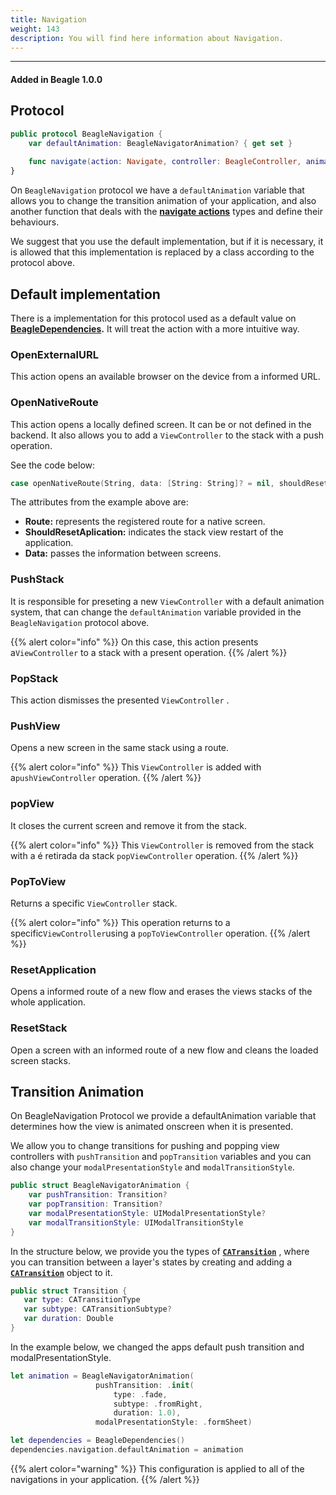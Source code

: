 ```yaml
---
title: Navigation
weight: 143
description: You will find here information about Navigation.
---
```


---

#### Added in Beagle 1.0.0

## Protocol

```swift
public protocol BeagleNavigation {
    var defaultAnimation: BeagleNavigatorAnimation? { get set }
    
    func navigate(action: Navigate, controller: BeagleController, animated: Bool)
}
```

On `BeagleNavigation` protocol we have a `defaultAnimation` variable that allows you to change the transition animation of your application, and also another function that deals with the [**navigate actions**](https://docs.usebeagle.io/v/v1.0-en/api/actions/navigate) types and define their behaviours.

We suggest that you use the default implementation, but if it is necessary, it is allowed that this implementation is replaced by a class according to the protocol above.  

## Default implementation

There is a implementation for this protocol used as a default value on [**BeagleDependencies**](beagledependencies.md)**.** It will treat the action with a more intuitive way. 

### OpenExternalURL

This action opens an  available browser on the device from a informed URL. 

### OpenNativeRoute

This action opens a locally defined screen. It can be or not defined in the backend. It also allows you to add a `ViewController` to the stack with a push operation. 

See the code below: 

```swift
case openNativeRoute(String, data: [String: String]? = nil, shouldResetApplication: Bool = false)
```

The attributes from the example above are: 

* **Route:** represents the registered route for a native screen.
* **ShouldResetAplication:** indicates the stack view restart of the application. 
* **Data:** passes the information between screens. 

### PushStack

It is responsible for preseting a new `ViewController` with a default animation system, that can change the `defaultAnimation` variable provided in the `BeagleNavigation` protocol above. 

{{% alert color="info" %}}
On this case, this action presents a`ViewController` to a stack with a present operation. 
{{% /alert %}}

### PopStack

This action dismisses the presented `ViewController` . 

### PushView

Opens a new screen in the same stack using a route.

{{% alert color="info" %}}
This `ViewController` is added with a`pushViewController` operation. 
{{% /alert %}}

### popView

It closes the current screen and remove it from the stack.  

{{% alert color="info" %}}
This `ViewController` is removed from the stack with a é retirada da stack `popViewController` operation.
{{% /alert %}}

### PopToView

Returns a specific `ViewController` stack. 

{{% alert color="info" %}}
This operation returns to a specific`ViewController`using a `popToViewController` operation.
{{% /alert %}}

### ResetApplication

Opens a informed route of a new flow and erases the views stacks of the whole application. 

### ResetStack

Open a screen with an informed route of a new flow and cleans the loaded screen stacks. 

## Transition Animation

On BeagleNavigation Protocol we provide a defaultAnimation variable that determines how the view is animated onscreen when it is presented. 

We allow you to change transitions for pushing and popping view controllers with `pushTransition` and `popTransition` variables and you can also change your `modalPresentationStyle` and `modalTransitionStyle`. 

```swift
public struct BeagleNavigatorAnimation {
    var pushTransition: Transition?
    var popTransition: Transition?
    var modalPresentationStyle: UIModalPresentationStyle?
    var modalTransitionStyle: UIModalTransitionStyle   
}
```

In the structure below, we provide you the types of [**`CATransition`**](https://developer.apple.com/documentation/quartzcore/catransition) , where you can transition between a layer's states by creating and adding a [**`CATransition`**](https://developer.apple.com/documentation/quartzcore/catransition) object to it. 

```swift
public struct Transition {
   var type: CATransitionType
   var subtype: CATransitionSubtype?
   var duration: Double
}
```

In the example below, we changed the apps default push transition and modalPresentationStyle.

```swift
let animation = BeagleNavigatorAnimation(
                   pushTransition: .init(
                       type: .fade, 
                       subtype: .fromRight, 
                       duration: 1.0), 
                   modalPresentationStyle: .formSheet)

let dependencies = BeagleDependencies()
dependencies.navigation.defaultAnimation = animation

```

{{% alert color="warning" %}}
This configuration is applied to all of the navigations in your application.
{{% /alert %}}
